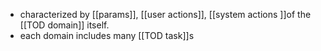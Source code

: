 - characterized by [[params]], [[user actions]], [[system actions ]]of the [[TOD domain]] itself.
- each domain includes many [[TOD task]]s 